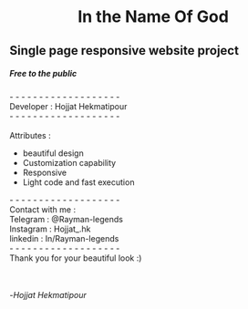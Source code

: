 <center><h1>In the Name Of God</h1></center>
<h2>Single page responsive website project</h2>
<h5>Free to the public</h5>
- - - - - - - - - - - - - - - - - - -
<br>
Developer : Hojjat Hekmatipour 
<br>
<bold>
- - - - - - - - - - - - - - - - - - -  
</bold>
<br>
<br>
Attributes : 
<br>
<ul>
  <li>beautiful design</li>
  <li>Customization capability</li>
  <li>Responsive</li>
  <li>Light code and fast execution</li>
</ul>
- - - - - - - - - - - - - - - - - - - 
<br>
Contact with me : 
<br>
Telegram : @Rayman-legends
<br>
Instagram : Hojjat_.hk
<br>
linkedin : In/Rayman-legends
<br>
- - - - - - - - - - - - -  - - - - - - 
<br>
Thank you for your beautiful look :)
<br><br><br>


-<i>Hojjat Hekmatipour</i>
